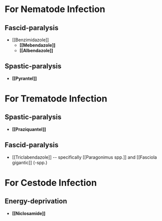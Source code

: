 # For Nematode Infection
## Fascid-paralysis
- [[Benzimidazole]]
	- **[[Mebendazole]]**
	- **[[Albendazole]]**

## Spastic-paralysis
- **[[Pyrantel]]**

# For Trematode Infection
## Spastic-paralysis
- **[[Praziquantel]]**

## Fascid-paralysis
- [[Triclabendazole]] -- specifically [[Paragonimus spp.]] and [[Fasciola gigantic]] (-spp.) 

# For Cestode Infection
## Energy-deprivation
- **[[Niclosamide]]**


